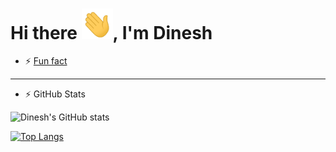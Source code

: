 # Hi there <img width="50px" src="https://raw.githubusercontent.com/dineshbhagat/dineshbhagat/master/wave.gif" />, I'm Dinesh


- ⚡ [Fun fact](https://sourcerer.io/dineshbhagat)


------


- :zap: GitHub Stats

![Dinesh's GitHub stats](https://github-readme-stats.vercel.app/api?username=dineshbhagat&count_private=true&show_icons=true&theme=radical)

[![Top Langs](https://github-readme-stats.vercel.app/api/top-langs/?username=dineshbhagat&layout=compact&theme=radical)](https://github.com/dineshbhagat)

<!--
**dineshbhagat/dineshbhagat** is a ✨ _special_ ✨ repository because its `README.md` (this file) appears on your GitHub profile.

Here are some ideas to get you started:

- 🔭 I’m currently working on ...
- 🌱 I’m currently learning ...
- 👯 I’m looking to collaborate on ...
- 🤔 I’m looking for help with ...
- 💬 Ask me about ...
- 📫 How to reach me: ...
- 😄 Pronouns: ...

-->
